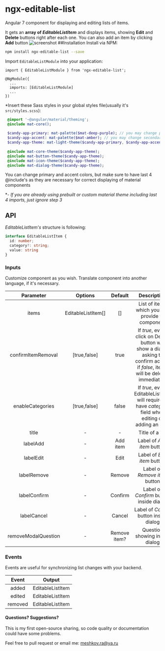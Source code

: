 # ngx-editable-list
Angular 7 component for displaying and editing lists of items.

It gets an **array of *EditableListItem*** and displays items, showing **Edit** and **Delete** buttons right after each one.
You can also add an item by clicking **Add** button
![screenshot](https://i.imgur.com/U34GS46.png)
##Installation
Install via NPM:
```bash
npm install ngx-editable-list --save
```
Import ```EditableListModule``` into your application:
```
import { EditableListModule } from 'ngx-editable-list';

@NgModule({
  ...
  imports: [EditableListModule]
  ...
})
``` 
*Insert these Sass styles in your global styles file(usually it's ```src/styles.scss```): 
```sass
 @import '~@angular/material/theming';
 @include mat-core();
 
 $candy-app-primary: mat-palette($mat-deep-purple); // you may change primary color
 $candy-app-accent: mat-palette($mat-amber); // you may change secondary color
 $candy-app-theme: mat-light-theme($candy-app-primary, $candy-app-accent);
 
 @include mat-core-theme($candy-app-theme);
 @include mat-button-theme($candy-app-theme);
 @include mat-icon-theme($candy-app-theme);
 @include mat-dialog-theme($candy-app-theme);
 ```
 You can change primary and accent colors, but make sure to have last 4 @include's as they are necessary for correct displaying of material components
 
 *- *If you are already using prebuilt or custom material theme including last 4 imports, just ignore step 3*


## API
*EditableListItem's* structure is following:
```typescript
interface EditableListItem {
  id: number;
  category?: string;
  value: string
} 
```
### Inputs
Customize component as you wish. Translate component into another language, if it's necessary.

| Parameter | Options | Default | Description
| :---: | :---: | :---: | :---:
| items | EditableListItem[]| []|List of items which you can provide to component
| confirmItemRemoval | [true,false] | true | If *true*, every click on Delete button will show a dialog asking to confirm action,  if  *false*, items will be deleted immediately
| enableCategories | [true,false] | false | If *true*, every EditableListItem will require to have *category* field when editing or adding an item
| title | - | - | Title of a list
| labelAdd| - | Add item | Label of *Add item* button
| labelEdit | - | Edit |Label of *Edit item* button
| labelRemove | - | Remove |Label of *Remove item* button
| labelConfirm | - | Confirm | Label of *Confirm* button inside dialog
| labelCancel | - | Cancel |Label of *Cancel* button inside dialog
| removeModalQuestion | - | Remove item? | Question showing inside dialog

### Events
Events are useful for synchronizing list changes with your backend.

| Event | Output   |
| :---: | :---:  |
| added | EditableListItem |
| edited | EditableListItem |
| removed | EditableListItem |

#### Questions? Suggestions?
This is my first open-source sharing, so code quality or documentation could have some problems.

Feel free to pull request or email me: meshkov.ra@ya.ru


